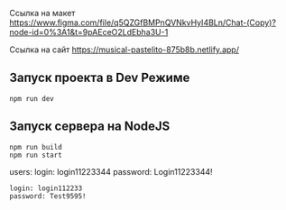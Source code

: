 Ссылка на макет
https://www.figma.com/file/q5QZGfBMPnQVNkvHyI4BLn/Chat-(Copy)?node-id=0%3A1&t=9pAEceO2LdEbha3U-1


Ссылка на сайт
https://musical-pastelito-875b8b.netlify.app/

Запуск проекта в Dev Режиме
--
```
npm run dev
```

Запуск сервера на NodeJS
---
```
npm run build 
npm run start
```

users:
    login: login11223344
    password: Login11223344!
    
    login: login112233
    password: Test9595!
